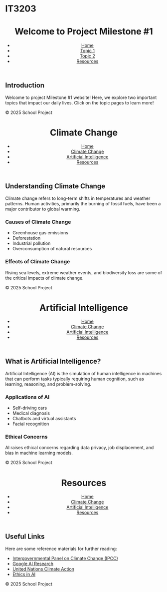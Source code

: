 # IT3203
<!-- index.html (Home Page) -->
<!DOCTYPE html>
<html lang="en">
<head>
    <meta charset="UTF-8">
    <meta name="viewport" content="width=device-width, initial-scale=1.0">
    <title>Home - School Project</title>
    <link rel="stylesheet" href="style.css">
</head>
<body>
    <header>
        <h1>Welcome to Project Milestone #1</h1>
        <nav>
            <ul>
                <li><a href="index.html">Home</a></li>
                <li><a href="topic1.html">Topic 1</a></li>
                <li><a href="topic2.html">Topic 2</a></li>
                <li><a href="resources.html">Resources</a></li>
            </ul>
        </nav>
    </header>
    <section>
        <h2>Introduction</h2>
        <p>Welcome to project Milestone #1 website! Here, we explore two important topics that impact our daily lives. Click on the topic pages to learn more!</p>
    </section>
    <footer>
        <p>&copy; 2025 School Project</p>
    </footer>
</body>
</html>

<!-- topic1.html (First Topic Page) -->
<!DOCTYPE html>
<html lang="en">
<head>
    <meta charset="UTF-8">
    <meta name="viewport" content="width=device-width, initial-scale=1.0">
    <title>Climate Change</title>
    <link rel="stylesheet" href="style.css">
</head>
<body>
    <header>
        <h1>Climate Change</h1>
        <nav>
            <ul>
                <li><a href="index.html">Home</a></li>
                <li><a href="topic1.html">Climate Change</a></li>
                <li><a href="topic2.html">Artificial Intelligence</a></li>
                <li><a href="resources.html">Resources</a></li>
            </ul>
        </nav>
    </header>
    <section>
        <h2>Understanding Climate Change</h2>
        <p>Climate change refers to long-term shifts in temperatures and weather patterns. Human activities, primarily the burning of fossil fuels, have been a major contributor to global warming.</p>
        <h3>Causes of Climate Change</h3>
        <ul>
            <li>Greenhouse gas emissions</li>
            <li>Deforestation</li>
            <li>Industrial pollution</li>
            <li>Overconsumption of natural resources</li>
        </ul>
        <h3>Effects of Climate Change</h3>
        <p>Rising sea levels, extreme weather events, and biodiversity loss are some of the critical impacts of climate change.</p>
    </section>
    <footer>
        <p>&copy; 2025 School Project</p>
    </footer>
</body>
</html>

<!-- topic2.html (Second Topic Page) -->
<!DOCTYPE html>
<html lang="en">
<head>
    <meta charset="UTF-8">
    <meta name="viewport" content="width=device-width, initial-scale=1.0">
    <title>Artificial Intelligence</title>
    <link rel="stylesheet" href="style.css">
</head>
<body>
    <header>
        <h1>Artificial Intelligence</h1>
        <nav>
            <ul>
                <li><a href="index.html">Home</a></li>
                <li><a href="topic1.html">Climate Change</a></li>
                <li><a href="topic2.html">Artificial Intelligence</a></li>
                <li><a href="resources.html">Resources</a></li>
            </ul>
        </nav>
    </header>
    <section>
        <h2>What is Artificial Intelligence?</h2>
        <p>Artificial Intelligence (AI) is the simulation of human intelligence in machines that can perform tasks typically requiring human cognition, such as learning, reasoning, and problem-solving.</p>
        <h3>Applications of AI</h3>
        <ul>
            <li>Self-driving cars</li>
            <li>Medical diagnosis</li>
            <li>Chatbots and virtual assistants</li>
            <li>Facial recognition</li>
        </ul>
        <h3>Ethical Concerns</h3>
        <p>AI raises ethical concerns regarding data privacy, job displacement, and bias in machine learning models.</p>
    </section>
    <footer>
        <p>&copy; 2025 School Project</p>
    </footer>
</body>
</html>

<!-- resources.html (Resources Page) -->
<!DOCTYPE html>
<html lang="en">
<head>
    <meta charset="UTF-8">
    <meta name="viewport" content="width=device-width, initial-scale=1.0">
    <title>Resources</title>
    <link rel="stylesheet" href="style.css">
</head>
<body>
    <header>
        <h1>Resources</h1>
        <nav>
            <ul>
                <li><a href="index.html">Home</a></li>
                <li><a href="topic1.html">Climate Change</a></li>
                <li><a href="topic2.html">Artificial Intelligence</a></li>
                <li><a href="resources.html">Resources</a></li>
            </ul>
        </nav>
    </header>
    <section>
        <h2>Useful Links</h2>
        <p>Here are some reference materials for further reading:</p>
        <ul>
            <li><a href="https://www.ipcc.ch/">Intergovernmental Panel on Climate Change (IPCC)</a></li>
            <li><a href="https://ai.google/research">Google AI Research</a></li>
            <li><a href="https://www.un.org/en/climatechange">United Nations Climate Action</a></li>
            <li><a href="https://ethicsinaitechnology.org">Ethics in AI</a></li>
        </ul>
    </section>
    <footer>
        <p>&copy; 2025 School Project</p>
    </footer>
</body>
</html>
